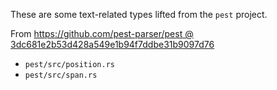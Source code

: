 These are some text-related types lifted from the `pest` project.

From [https://github.com/pest-parser/pest @ 3dc681e2b53d428a549e1b94f7ddbe31b9097d76](https://github.com/pest-parser/pest/tree/3dc681e2b53d428a549e1b94f7ddbe31b9097d76/pest/src)

- `pest/src/position.rs`
- `pest/src/span.rs`
